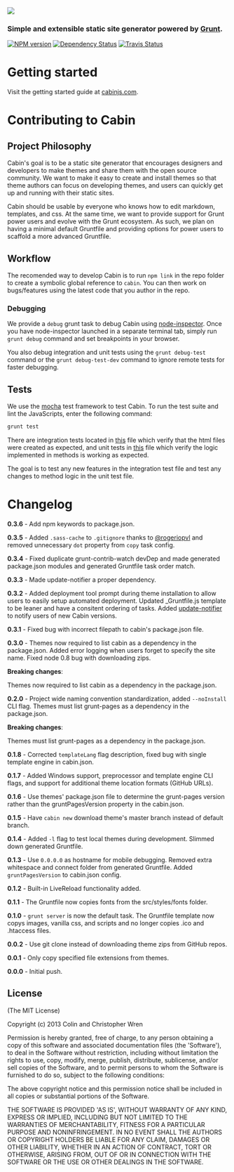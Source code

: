 <img src="http://i.imgur.com/q3WGc9s.png">

### Simple and extensible static site generator powered by [Grunt](http://gruntjs.com/).


[![NPM version](https://badge.fury.io/js/cabin.png)](http://badge.fury.io/js/cabin)  [![Dependency Status](https://gemnasium.com/CabinJS/Cabin.png)](https://gemnasium.com/CabinJS/Cabin)  [![Travis Status](https://travis-ci.org/CabinJS/Cabin.png?branch=master)](https://travis-ci.org/CabinJS/Cabin)  

# Getting started

Visit the getting started guide at [cabinjs.com](http://www.cabinjs.com/#getting-started).

# Contributing to Cabin

## Project Philosophy

Cabin's goal is to be a static site generator that encourages designers and developers to make themes and share them with the open source community. We want to make it easy to create and install themes so that theme authors can focus on developing themes, and users can quickly get up and running with their static sites.

Cabin should be usable by everyone who knows how to edit markdown, templates, and css. At the same time, we want to provide support for Grunt power users and evolve with the Grunt ecosystem. As such, we plan on having a minimal default Gruntfile and providing options for power users to scaffold a more advanced Gruntfile.

## Workflow

The recomended way to develop Cabin is to run `npm link` in the repo folder to create a symbolic global reference to `cabin`. You can then work on bugs/features using the latest code that you author in the repo.

### Debugging

We provide a `debug` grunt task to debug Cabin using [node-inspector](https://github.com/node-inspector/node-inspector). Once you have node-inspector launched in a separate terminal tab, 
simply run `grunt debug` command and set breakpoints in your browser.

You also debug integration and unit tests using the `grunt debug-test` command or the `grunt debug-test-dev` command to ignore remote tests for faster debugging.

## Tests

We use the [mocha](http://visionmedia.github.io/mocha/) test framework to test Cabin. To run the test suite and lint the JavaScripts, enter the following command:

```bash
grunt test
```

There are integration tests located in [this](https://github.com/CabinJS/Cabin/blob/master/test/integrationTests.js) file which verify that the html files were created as expected, and unit tests in [this](https://github.com/CabinJS/Cabin/blob/master/test/unitTests.js) file which verify the logic implemented in methods is working as expected.

The goal is to test any new features in the integration test file and test any changes to method logic in the unit test file.

# Changelog

**0.3.6** - Add npm keywords to package.json.

**0.3.5** - Added `.sass-cache` to `.gitignore` thanks to [@rogeriopvl](https://github.com/rogeriopvl) and removed unnecessary `dot` property from `copy` task config.

**0.3.4** - Fixed duplicate grunt-contrib-watch devDep and made generated package.json modules and generated Gruntfile task order match.

**0.3.3** - Made update-notifier a proper dependency.

**0.3.2** - Added deployment tool prompt during theme installation to allow users to easily setup automated deployment. Updated _Gruntfile.js template to be leaner and have a consitent ordering of tasks. Added [update-notifier](https://github.com/yeoman/update-notifier) to notify users of new Cabin versions.

**0.3.1** - Fixed bug with incorrect filepath to cabin's package.json file.

**0.3.0** - Themes now required to list cabin as a dependency in the package.json. Added error logging when users forget to specify the site name. Fixed node 0.8 bug with downloading zips.

**Breaking changes**:

Themes now required to list cabin as a dependency in the package.json.

**0.2.0** - Project wide naming convention standardization, added `--noInstall` CLI flag. Themes must list grunt-pages as a dependency in the package.json.

**Breaking changes**:

Themes must list grunt-pages as a dependency in the package.json.

**0.1.8** - Corrected `templateLang` flag description, fixed bug with single template engine in cabin.json.

**0.1.7** - Added Windows support, preprocessor and template engine CLI flags, and support for additional theme location formats (GitHub URLs).

**0.1.6** - Use themes' package.json file to determine the grunt-pages version rather than the gruntPagesVersion property in the cabin.json.

**0.1.5** - Have `cabin new` download theme's master branch instead of default branch.

**0.1.4** - Added `-l` flag to test local themes during development. Slimmed down generated Gruntfile. 

**0.1.3** - Use `0.0.0.0` as hostname for mobile debugging. Removed extra whitespace and connect folder from generated Gruntfile. Added `gruntPagesVersion` to cabin.json config.

**0.1.2** - Built-in LiveReload functionality added.

**0.1.1** - The Gruntfile now copies fonts from the src/styles/fonts folder.

**0.1.0** - `grunt server` is now the default task. The Gruntfile template now copys images, vanilla css, and scripts and no longer copies .ico and .htaccess files.

**0.0.2** - Use git clone instead of downloading theme zips from GitHub repos.

**0.0.1** - Only copy specified file extensions from themes.

**0.0.0** - Initial push.

## License

(The MIT License)

Copyright (c) 2013 Colin and Christopher Wren

Permission is hereby granted, free of charge, to any person obtaining
a copy of this software and associated documentation files (the
'Software'), to deal in the Software without restriction, including
without limitation the rights to use, copy, modify, merge, publish,
distribute, sublicense, and/or sell copies of the Software, and to
permit persons to whom the Software is furnished to do so, subject to
the following conditions:

The above copyright notice and this permission notice shall be
included in all copies or substantial portions of the Software.

THE SOFTWARE IS PROVIDED 'AS IS', WITHOUT WARRANTY OF ANY KIND,
EXPRESS OR IMPLIED, INCLUDING BUT NOT LIMITED TO THE WARRANTIES OF
MERCHANTABILITY, FITNESS FOR A PARTICULAR PURPOSE AND NONINFRINGEMENT.
IN NO EVENT SHALL THE AUTHORS OR COPYRIGHT HOLDERS BE LIABLE FOR ANY
CLAIM, DAMAGES OR OTHER LIABILITY, WHETHER IN AN ACTION OF CONTRACT,
TORT OR OTHERWISE, ARISING FROM, OUT OF OR IN CONNECTION WITH THE
SOFTWARE OR THE USE OR OTHER DEALINGS IN THE SOFTWARE.

